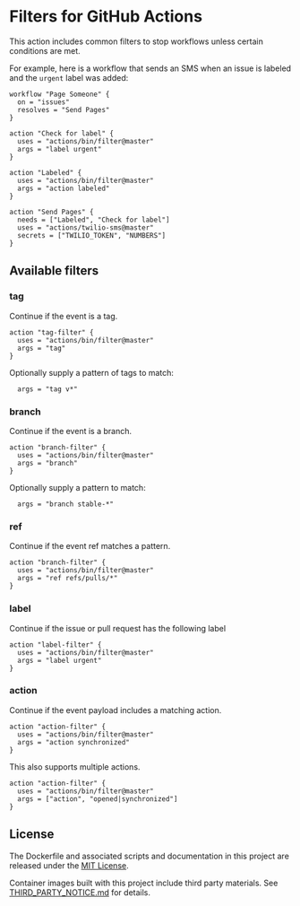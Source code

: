 # Filters for GitHub Actions

This action includes common filters to stop workflows unless certain conditions are met.

For example, here is a workflow that sends an SMS when an issue is labeled and the `urgent` label was added:

```workflow
workflow "Page Someone" {
  on = "issues"
  resolves = "Send Pages"
}

action "Check for label" {
  uses = "actions/bin/filter@master"
  args = "label urgent"
}

action "Labeled" {
  uses = "actions/bin/filter@master"
  args = "action labeled"
}

action "Send Pages" {
  needs = ["Labeled", "Check for label"]
  uses = "actions/twilio-sms@master"
  secrets = ["TWILIO_TOKEN", "NUMBERS"]
}
```

## Available filters

### tag

Continue if the event is a tag.

```workflow
action "tag-filter" {
  uses = "actions/bin/filter@master"
  args = "tag"
}
```

Optionally supply a pattern of tags to match:

```workflow
  args = "tag v*"
```

### branch

Continue if the event is a branch.

```workflow
action "branch-filter" {
  uses = "actions/bin/filter@master"
  args = "branch"
}
```

Optionally supply a pattern to match:

```workflow
  args = "branch stable-*"
```

### ref

Continue if the event ref matches a pattern.

```workflow
action "branch-filter" {
  uses = "actions/bin/filter@master"
  args = "ref refs/pulls/*"
}
```

### label

Continue if the issue or pull request has the following label

```workflow
action "label-filter" {
  uses = "actions/bin/filter@master"
  args = "label urgent"
}
```

### action

Continue if the event payload includes a matching action.

```workflow
action "action-filter" {
  uses = "actions/bin/filter@master"
  args = "action synchronized"
}
```

This also supports multiple actions.

```workflow
action "action-filter" {
  uses = "actions/bin/filter@master"
  args = ["action", "opened|synchronized"]
}
```

## License

The Dockerfile and associated scripts and documentation in this project are released under the [MIT License](LICENSE).

Container images built with this project include third party materials. See [THIRD_PARTY_NOTICE.md](THIRD_PARTY_NOTICE.md) for details.

